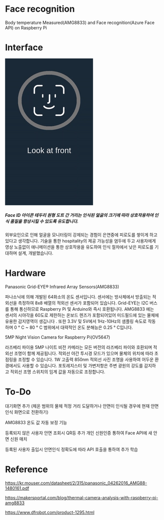 # Face recognition
Body temperature Measured(AMG8833) and Face recognition(Azure Face API) on Raspberry Pi


# Interface

![alt text](https://raw.githubusercontent.com/yskim96/Face_recognition/main/images/preview.gif "Preview User Interface")

##### Face ID 아이콘 테두리 원형 도트 간 거리는 인식된 얼굴의 크기에 따라 상호작용하여 인식 품질을 항상시킬 수 있도록 유도합니다.


외부요인으로 인해 얼굴을 모니터링이 강제되는 경험이 은연중에 피로도를 쌓이게 하고 있다고 생각합니다.
기술을 통한 hospitality의 제공 가능성을 염두에 두고 사용자에게 영상 노출없이 애니메이션을 통한 상호작용을 유도하여 인식 절차에서 낮은 피로도를 기대하며 설계, 개발했습니다.


# Hardware
Panasonic Grid-EYE® Infrared Array Sensors(AMG8833)

파나소닉에 의해 개발된 64화소의 온도 센서입니다. 센서에는 방사체에서 방출되는 적외선을 측정하여 8x8 배열의 적외선 센서가 포함되어 있습니다. Grid-EYE는 I2C 버스를 통해 통신하므로 Raspberry Pi 및 Arduino와 즉시 호환됩니다. AMG8833 에는 센서의 시야각을 60도로 제한하는 온보드 렌즈가 포함되어있어 미드필드에 있는 물체에 유용한 감지영역이 생깁니다 . 또한 3.3V 및 5V에서 1Hz-10Hz의 샘플링 속도로 작동하며 0 ° C ~ 80 ° C 범위에서 대략적인 온도 분해능은 0.25 ° C입니다.

5MP Night Vision Camera for Raspberry Pi(OV5647)

라즈베리 파이용 5MP 나이트 비전 카메라는 모든 버전의 라즈베리 파이와 호환되며 적외선 조명이 함께 제공됩니다. 적외선 야간 투시경 모드가 있으며 물체의 위치에 따라 초점링을 조정할 수 있습니다. 1W 고출력 850nm 적외선 사진 조명을 사용하여 어두운 환경에서도 사용할 수 있습니다. 포토레지스터 및 가변저항은 주변 광원의 강도를 감지하고 적외선 조명 스위치의 임계 값을 자동으로 조정합니다.


# To-Do

대기화면 추가 (체온 범위의 물체 적정 거리 도달하거나 안면이 인식될 경우에 현재 안면인식 화면으로 전환하기)

AMG8833 온도 값 자동 보정 기능

등록되지 않은 사용자 안면 조회시 QR등 추가 개인 신원인증 통하여 Face API에 새 안면 신원 매치

등록된 사용자 출입시 안면인식 정확도에 따라 API 호출을 통하여 추가 학습


# Reference

https://kr.mouser.com/datasheet/2/315/panasonic_04262016_AMG88-1480161.pdf

https://makersportal.com/blog/thermal-camera-analysis-with-raspberry-pi-amg8833

https://www.dfrobot.com/product-1295.html

